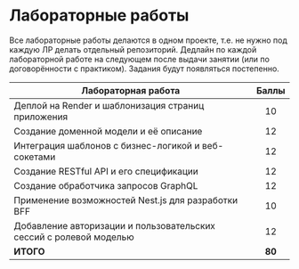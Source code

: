 # Лабораторные работы

Все лабораторные работы делаются в одном проекте, т.е. не нужно под каждую ЛР делать отдельный репозиторий. Дедлайн по каждой лабораторной работе на следующем после выдачи занятии (или по договорённости с практиком). Задания будут появляться постепенно.

| Лабораторная работа | Баллы |
| ------------------- | :---: |
| Деплой на Render и шаблонизация страниц приложения | 10 |
| Создание доменной модели и её описание | 12 |
| Интеграция шаблонов с бизнес-логикой и веб-сокетами | 12 |
| Создание RESTful API и его спецификации | 12 |
| Создание обработчика запросов GraphQL | 12 |
| Применение возможностей Nest.js для разработки BFF | 10 |
| Добавление авторизации и пользовательских сессий с ролевой моделью | 12 |
| **ИТОГО** | **80** |
